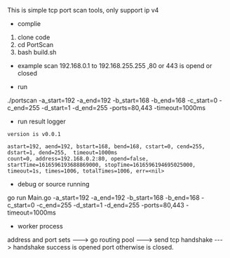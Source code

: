 This is simple tcp port scan tools, only support ip v4

* complie
1. clone code
2. cd PortScan
3. bash build.sh

* example 
scan 192.168.0.1 to 192.168.255.255 ,80 or 443 is opend or closed

* run 

./portscan  -a_start=192 -a_end=192 -b_start=168 -b_end=168 -c_start=0 -c_end=255 -d_start=1 -d_end=255 -ports=80,443 -timeout=1000ms

* run result logger
```
version is v0.0.1

astart=192, aend=192, bstart=168, bend=168, cstart=0, cend=255,  dstart=1, dend=255,  timeout=1000ms
count=0, address=192.168.0.2:80, opend=false, startTime=1616596193688869000, stopTime=1616596194695025000, timeout=1s, times=1006, totalTimes=1006, err=<nil>
```

* debug or source running

go run Main.go -a_start=192 -a_end=192 -b_start=168 -b_end=168 -c_start=0 -c_end=255 -d_start=1 -d_end=255 -ports=80,443 -timeout=1000ms

* worker process

address and port sets ---> go routing pool ---> send tcp handshake ---> handshake success is opened port otherwise is closed. 